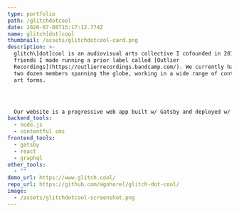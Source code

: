 ```yaml
---
type: portfolio
path: /glitchdotcool
date: 2020-07-08T15:17:12.774Z
name: glitch[dot]cool
thumbnail: /assets/glitchdotcool-card.png
description: >-
  glitch\[dot]cool is an audiovisual arts collective I cofounded in 2019 with
  friends I made running a prior label called [Outlier
  Recordings](https://outlierrecordings.bandcamp.com/). We currently have nearly
  two dozen members spanning the globe, working in a wide range of contemporary
  art forms.




  Our website is a progressive web app built w/ Gatsby and deployed w/ continuous integration to Netlify. We currently have 10 contributors to the site who post content using Contentful CMS.
backend_tools:
  - node.js
  - contentful cms
frontend_tools:
  - gatsby
  - react
  - graphql
other_tools:
  - ""
demo_url: https://www.glitch.cool/
repo_url: https://github.com/agohorel/glitch-dot-cool/
image:
  - /assets/glitchdotcool-screenshot.png
---
```

